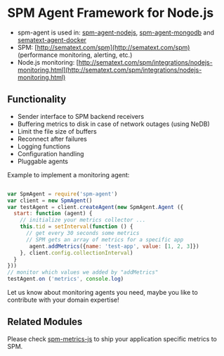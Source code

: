 # SPM Agent Framework for Node.js
- spm-agent is used in: [spm-agent-nodejs](https://github.com/sematext/spm-agent-nodejs), [spm-agent-mongodb](https://github.com/sematext/spm-agent-mongodb) and [sematext-agent-docker](https://github.com/sematext/sematext-agent-docker) 
- SPM: [http://sematext.com/spm](http://sematext.com/spm) (performance monitoring, alerting, etc.)
- Node.js monitoring: [http://sematext.com/spm/integrations/nodejs-monitoring.html](http://sematext.com/spm/integrations/nodejs-monitoring.html)

## Functionality
- Sender interface to SPM backend receivers
- Buffering metrics to disk in case of network outages (using NeDB)
- Limit the file size of buffers 
- Reconnect after failures
- Logging functions 
- Configuration handling 
- Pluggable agents

Example to implement a monitoring agent:

```js

var SpmAgent = require('spm-agent')
var client = new SpmAgent()
var testAgent = client.createAgent(new SpmAgent.Agent ({
  start: function (agent) {
    // initialize your metrics collector ...
    this.tid = setInterval(function () {
      // get every 30 seconds some metrics 
      // SPM gets an array of metrics for a specific app
       agent.addMetrics({name: 'test-app', value: [1, 2, 3]})
    }, client.config.collectionInterval)
  }
}))
// monitor which values we added by "addMetrics"
testAgent.on ('metrics', console.log)
```

Let us know about monitoring agents you need, maybe you like to contribute with your domain expertise!

## Related Modules
Please check [spm-metrics-js](https://github.com/sematext/spm-metrics-js) to ship your application specific metrics to SPM. 

 
